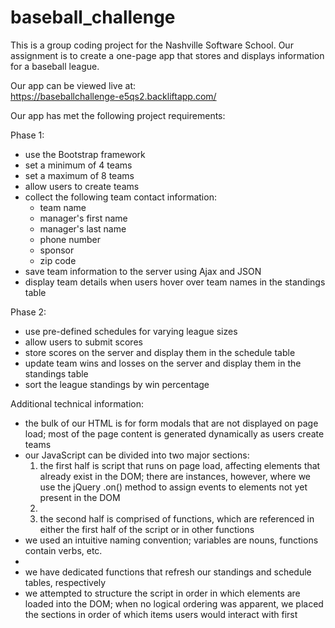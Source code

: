baseball_challenge
==================

This is a group coding project for the Nashville Software School.  Our assignment is to create a one-page app that stores and displays information for a baseball league.

Our app can be viewed live at:<br />
https://baseballchallenge-e5qs2.backliftapp.com/

Our app has met the following project requirements:

Phase 1:<br />

<ul>
  <li>use the Bootstrap framework</li>
  <li>set a minimum of 4 teams</li>
  <li>set a maximum of 8 teams</li>
  <li>allow users to create teams</li>
  <li>collect the following team contact information:
    <ul>
      <li>team name</li>
      <li>manager's first name</li>
      <li>manager's last name</li>
      <li>phone number</li>
      <li>sponsor</li>
      <li>zip code</li>
    </ul>
  </li>
  <li>save team information to the server using Ajax and JSON</li>
  <li>display team details when users hover over team names in the standings table</li>
</ul>

Phase 2:<br />

<ul>
  <li>use pre-defined schedules for varying league sizes</li>
  <li>allow users to submit scores</li>
  <li>store scores on the server and display them in the schedule table</li>
  <li>update team wins and losses on the server and display them in the standings table</li>
  <li>sort the league standings by win percentage</li>
</ul>

Additional technical information:<br />

<ul>
  <li>the bulk of our HTML is for form modals that are not displayed on page load; most of the page content is generated dynamically as users create teams</li>
  <li>our JavaScript can be divided into two major sections:
    <ol>
      <li>the first half is script that runs on page load, affecting elements that already exist in the DOM; there are instances, however, where we use the jQuery .on() method to assign events to elements not yet present in the DOM<li>
      <li>the second half is comprised of functions, which are referenced in either the first half of the script or in other functions</li>
    </ol>
  <li>we used an intuitive naming convention; variables are nouns, functions contain verbs, etc.<li>
  <li>we have dedicated functions that refresh our standings and schedule tables, respectively</li>
  <li>we attempted to structure the script in order in which elements are loaded into the DOM; when no logical ordering was apparent, we placed the sections in order of which items users would interact with first</li>
<ul>
